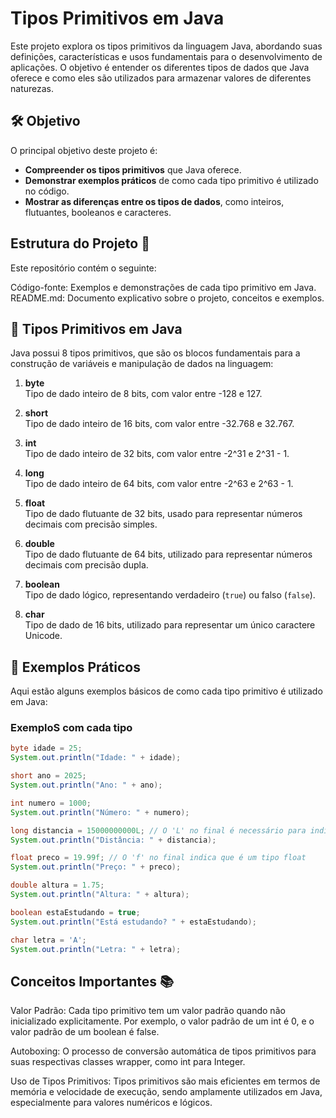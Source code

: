# Tipos Primitivos em Java

Este projeto explora os tipos primitivos da linguagem Java, abordando suas definições, características e usos fundamentais para o desenvolvimento de aplicações. O objetivo é entender os diferentes tipos de dados que Java oferece e como eles são utilizados para armazenar valores de diferentes naturezas.

## 🛠️ Objetivo

O principal objetivo deste projeto é:

- **Compreender os tipos primitivos** que Java oferece.
- **Demonstrar exemplos práticos** de como cada tipo primitivo é utilizado no código.
- **Mostrar as diferenças entre os tipos de dados**, como inteiros, flutuantes, booleanos e caracteres.

## Estrutura do Projeto 📂
Este repositório contém o seguinte:

Código-fonte: Exemplos e demonstrações de cada tipo primitivo em Java.
README.md: Documento explicativo sobre o projeto, conceitos e exemplos.

## 📝 Tipos Primitivos em Java

Java possui 8 tipos primitivos, que são os blocos fundamentais para a construção de variáveis e manipulação de dados na linguagem:

1. **byte**  
   Tipo de dado inteiro de 8 bits, com valor entre -128 e 127.
   
2. **short**  
   Tipo de dado inteiro de 16 bits, com valor entre -32.768 e 32.767.

3. **int**  
   Tipo de dado inteiro de 32 bits, com valor entre -2^31 e 2^31 - 1.

4. **long**  
   Tipo de dado inteiro de 64 bits, com valor entre -2^63 e 2^63 - 1.

5. **float**  
   Tipo de dado flutuante de 32 bits, usado para representar números decimais com precisão simples.

6. **double**  
   Tipo de dado flutuante de 64 bits, utilizado para representar números decimais com precisão dupla.

7. **boolean**  
   Tipo de dado lógico, representando verdadeiro (`true`) ou falso (`false`).

8. **char**  
   Tipo de dado de 16 bits, utilizado para representar um único caractere Unicode.

## 🔎 Exemplos Práticos

Aqui estão alguns exemplos básicos de como cada tipo primitivo é utilizado em Java:

### ExemploS com cada tipo

```java
byte idade = 25;
System.out.println("Idade: " + idade);

short ano = 2025;
System.out.println("Ano: " + ano);

int numero = 1000;
System.out.println("Número: " + numero);

long distancia = 15000000000L; // O 'L' no final é necessário para indicar que o número é um long
System.out.println("Distância: " + distancia);

float preco = 19.99f; // O 'f' no final indica que é um tipo float
System.out.println("Preço: " + preco);

double altura = 1.75;
System.out.println("Altura: " + altura);

boolean estaEstudando = true;
System.out.println("Está estudando? " + estaEstudando);

char letra = 'A';
System.out.println("Letra: " + letra);

```

## Conceitos Importantes 📚
Valor Padrão: Cada tipo primitivo tem um valor padrão quando não inicializado explicitamente. Por exemplo, o valor padrão de um int é 0, e o valor padrão de um boolean é false.

Autoboxing: O processo de conversão automática de tipos primitivos para suas respectivas classes wrapper, como int para Integer.

Uso de Tipos Primitivos: Tipos primitivos são mais eficientes em termos de memória e velocidade de execução, sendo amplamente utilizados em Java, especialmente para valores numéricos e lógicos.

